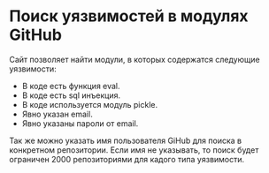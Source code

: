 # Поиск уязвимостей в модулях GitHub

Сайт позволяет найти модули, в которых содержатся следующие уязвимости:
* В коде есть функция eval.
* В коде есть sql инъекция.
* В коде используется модуль pickle.
* Явно указан email.
* Явно указаны пароли от email.

Так же можно указать имя пользователя GiHub для поиска в конкретном репозитории. Если имя не указывать, то поиск будет ограничен 2000 репозиториями для кадого типа уязвимости.
